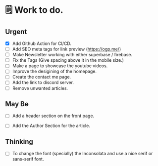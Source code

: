 # 🗒️ Work to do.


## Urgent
- [x] Add Github Action for CI/CD.
- [ ] Add SEO meta tags for link preview (https://ogp.me/)
- [ ] Make Newsletter working with either superbase / firebase.
- [ ] Fix the Tags (Give spacing above it in the mobile size.) 
- [ ] Make a page to showcase the youtube videos.
- [ ] Improve the desigining of the homepage.
- [ ] Create the contact me page.
- [ ] Add the link to discord server.
- [ ] Remove unwanted articles.

## May Be
- [ ] Add a header section on the front page.
- [ ] Add the Author Section for the article.


## Thinking
- [ ] To change the font (specially) the Inconsolata and use a nice serif or sans-serif font.